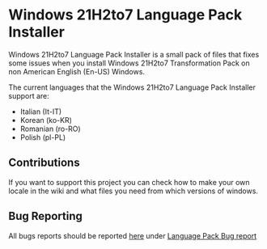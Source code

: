  # Windows 21H2to7 Language Pack Installer

Windows 21H2to7 Language Pack Installer is a small pack of files that fixes some issues when you install Windows 21H2to7 Transformation Pack on non American English (En-US) Windows.

The current languages that the Windows 21H2to7 Language Pack Installer support are:
- Italian (It-IT)
- Korean (ko-KR)
- Romanian (ro-RO)
- Polish (pl-PL)
## Contributions

If you want to support this project you can check how to make your own locale in the wiki and what files you need from which versions of windows.

## Bug Reporting

All bugs reports should be reported [here](https://github.com/ImSwordQueen/Win10to7Issues/issues) under [Language Pack Bug report](https://github.com/ImSwordQueen/Win10to7Issues/issues/new?assignees=&labels=Language+Pack+Issue&projects=&template=language_pack_bug_report.md&title=%5BADD+YOUR+LOCALE+HERE%5D)
